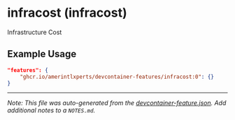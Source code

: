 
# infracost (infracost)

Infrastructure Cost

## Example Usage

```json
"features": {
    "ghcr.io/amerintlxperts/devcontainer-features/infracost:0": {}
}
```





---

_Note: This file was auto-generated from the [devcontainer-feature.json](https://github.com/amerintlxperts/devcontainer-features/blob/main/src/infracost/devcontainer-feature.json).  Add additional notes to a `NOTES.md`._
